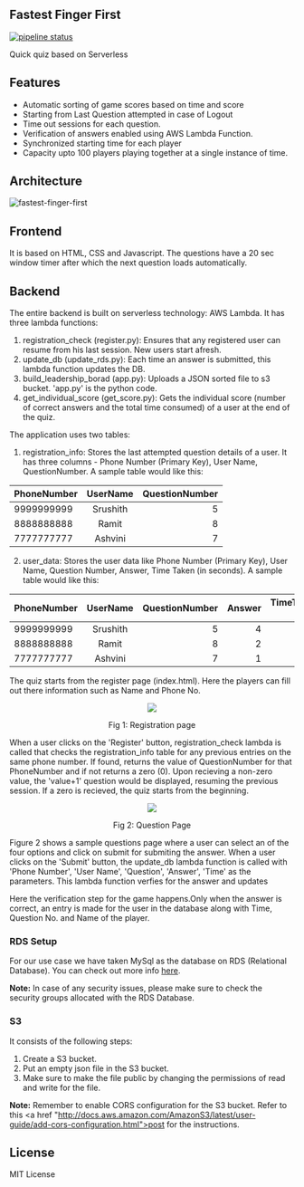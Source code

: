 ## Fastest Finger First 

[![pipeline status](https://gitlab.com/ramitsurana/fastest-finger-first/badges/master/pipeline.svg)](https://gitlab.com/ramitsurana/fastest-finger-first/commits/master)

Quick quiz based on Serverless

## Features

* Automatic sorting of game scores based on time and score
* Starting from Last Question attempted in case of Logout
* Time out sessions for each question.
* Verification of answers enabled using AWS Lambda Function. 
* Synchronized starting time for each player
* Capacity upto 100 players playing together at a single instance of time.

## Architecture

![fastest-finger-first](https://user-images.githubusercontent.com/8342133/31328546-6f49ea64-acf3-11e7-9408-b066368cb979.png)

## Frontend

It is based on HTML, CSS and Javascript. The questions have a 20 sec window timer after which the next question loads automatically.

## Backend

The entire backend is built on serverless technology: AWS Lambda. It has three lambda functions:
1. registration_check (register.py): Ensures that any registered user can resume from his last session. New users start afresh.
2. update_db (update_rds.py): Each time an answer is submitted, this lambda function updates the DB. 
3. build_leadership_borad (app.py): Uploads a JSON sorted file to s3 bucket. 'app.py' is the python code.
4. get_individual_score (get_score.py): Gets the individual score (number of correct answers and the total time consumed) of a user at the end of the quiz. 

The application uses two tables: 
1. registration_info: Stores the last attempted question details of a user. It has three columns - Phone Number (Primary Key), User Name, QuestionNumber. A sample table would like this:

|   PhoneNumber  |  UserName  | QuestionNumber |
|----------------|:----------:|---------------:|
|   9999999999   |  Srushith  |       5        |
|   8888888888   |  Ramit     |       8        |
|   7777777777   |  Ashvini   |       7        |


2. user_data: Stores the user data like Phone Number (Primary Key), User Name, Question Number, Answer, Time Taken (in seconds). A sample table would like this:


|  PhoneNumber   |  UserName  | QuestionNumber | Answer | TimeTaken (s) |
|----------------|:----------:|---------------:|-------:|--------------:|
|   9999999999   |  Srushith  |       5        |   4    |      15       |
|   8888888888   |  Ramit     |       8        |   2    |       8       |
|   7777777777   |  Ashvini   |       7        |   1    |      11       |


The quiz starts from the register page (index.html). Here the players can fill out there information such as Name and Phone No.

<div align="center"><img src ="https://user-images.githubusercontent.com/23396903/31439175-deaa76d8-aea8-11e7-811a-527b9f5e4d29.PNG" /></div>
<div align="center"><p>Fig 1: Registration page</p></div>

When a user clicks on the 'Register' button, registration_check lambda is called that checks the registration_info table for any previous entries on the same phone number. If found, returns the value of QuestionNumber for that PhoneNumber and if not returns a zero (0). 
Upon recieving a non-zero value, the 'value+1' question would be displayed, resuming the previous session. If a zero is recieved, the quiz starts from the beginning. 

<div align="center"><img src ="https://user-images.githubusercontent.com/23396903/31440343-346b6f1a-aead-11e7-910f-17a41e9cb09e.PNG" /></div>
<div align="center"><p>Fig 2: Question Page</p></div>


Figure 2 shows a sample questions page where a user can select an of the four options and click on submit for submiting the answer. When a user clicks on the 'Submit' button, the update_db lambda function is called with 'Phone Number', 'User Name', 'Question', 'Answer', 'Time' as the parameters. This lambda function verfies for the answer and updates 

Here the verification step for the game happens.Only when the answer is correct, an entry is made for the user in the database along with Time, Question No. and Name of the player.

### RDS Setup

For our use case we have taken MySql as the database on RDS (Relational Database). You can check out more info [here](http://docs.aws.amazon.com/AmazonRDS/latest/UserGuide/CHAP_MySQL.html). 

**Note:** In case of any security issues, please make sure to check the security groups allocated with the RDS Database.

### S3

It consists of the following steps:

1. Create a S3 bucket.
2. Put an empty json file in the S3 bucket.
3. Make sure to make the file public by changing the permissions of read and write for the file.

**Note:** Remember to enable CORS configuration for the S3 bucket. Refer to this <a href "http://docs.aws.amazon.com/AmazonS3/latest/user-guide/add-cors-configuration.html">post</a> for the instructions. 

## License

MIT License

